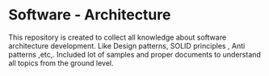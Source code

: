 # Software - Architecture
This repository is created to collect all knowledge about software architecture development. Like Design patterns, SOLID principles , Anti patterns ,etc,. Included lot of  samples and proper documents to understand all topics from the ground level. 
